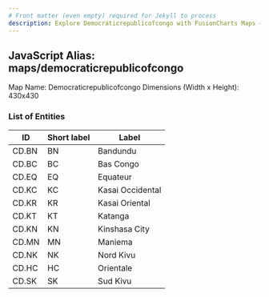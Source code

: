 ```yaml
---
# Front matter (even empty) required for Jekyll to process
description: Explore Democraticrepublicofcongo with FusionCharts Maps – Detailed features for seamless integration. Try now & enhance your data visualization today! 
---
```


## JavaScript Alias: maps/democraticrepublicofcongo

Map Name: Democraticrepublicofcongo
Dimensions (Width x Height): 430x430





### List of Entities

ID | Short label | Label
---|---|---|
CD.BN|BN|Bandundu
CD.BC|BC|Bas Congo
CD.EQ|EQ|Equateur
CD.KC|KC|Kasai Occidental
CD.KR|KR|Kasai Oriental
CD.KT|KT|Katanga
CD.KN|KN|Kinshasa City
CD.MN|MN|Maniema
CD.NK|NK|Nord Kivu
CD.HC|HC|Orientale
CD.SK|SK|Sud Kivu

